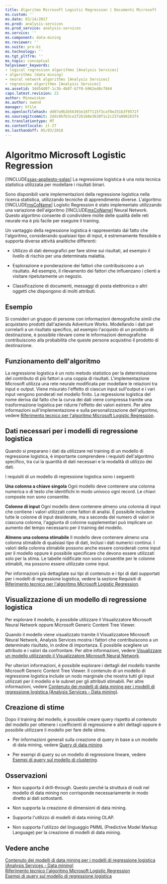 ```yaml
---
title: Algoritmo Microsoft Logistic Regression | Documenti Microsoft
ms.custom: ''
ms.date: 03/14/2017
ms.prod: analysis-services
ms.prod_service: analysis-services
ms.service: ''
ms.component: data-mining
ms.reviewer: ''
ms.suite: pro-bi
ms.technology: ''
ms.tgt_pltfrm: ''
ms.topic: conceptual
helpviewer_keywords:
- logical regression algorithms [Analysis Services]
- algorithms [data mining]
- neural network algorithms [Analysis Services]
- regression algorithms [Analysis Services]
ms.assetid: 3dd54d07-1c3b-4b87-b7f0-b962ed8cf844
caps.latest.revision: 22
author: Minewiskan
ms.author: owend
manager: kfile
ms.openlocfilehash: dd07a9b2b56393e18f7115f3caf8e251b3f9572f
ms.sourcegitcommit: 2ddc0bfb3ce2f2b160e3638f1c2c237a898263f4
ms.translationtype: MT
ms.contentlocale: it-IT
ms.lasthandoff: 05/03/2018
---
```

# <a name="microsoft-logistic-regression-algorithm"></a>Algoritmo Microsoft Logistic Regression
[!INCLUDE[ssas-appliesto-sqlas](../../includes/ssas-appliesto-sqlas.md)]
  La regressione logistica è una nota tecnica statistica utilizzata per modellare i risultati binari.  
  
 Sono disponibili varie implementazioni della regressione logistica nella ricerca statistica, utilizzando tecniche di apprendimento diverse. L'algoritmo [!INCLUDE[msCoName](../../includes/msconame-md.md)] Logistic Regression è stato implementato utilizzando una variazione dell'algoritmo [!INCLUDE[msCoName](../../includes/msconame-md.md)] Neural Network. Questo algoritmo consente di condividere molte delle qualità delle reti neurale ma è più facile per eseguire il training.  
  
 Un vantaggio della regressione logistica è rappresentato dal fatto che l'algoritmo, considerando qualsiasi tipo di input, è estremamente flessibile e supporta diverse attività analitiche differenti:  
  
-   Utilizzo di dati demografici per fare stime sui risultati, ad esempio il livello di rischio per una determinata malattia.  
  
-   Esplorazione e ponderazione dei fattori che contribuiscono a un risultato. Ad esempio, il rilevamento dei fattori che influenzano i clienti a visitare ripetutamente un negozio.  
  
-   Classificazione di documenti, messaggi di posta elettronica o altri oggetti che dispongono di molti attributi.  
  
## <a name="example"></a>Esempio  
 Si consideri un gruppo di persone con informazioni demografiche simili che acquistano prodotti dall'azienda Adventure Works. Modellando i dati per correlarli a un risultato specifico, ad esempio l'acquisto di un prodotto di destinazione, è possibile rilevare come le informazioni demografiche contribuiscono alla probabilità che queste persone acquistino il prodotto di destinazione.  
  
## <a name="how-the-algorithm-works"></a>Funzionamento dell'algoritmo  
 La regressione logistica è un noto metodo statistico per la determinazione del contributo di più fattori a una coppia di risultati. L'implementazione Microsoft utilizza una rete neurale modificata per modellare le relazioni tra input e output. Viene misurato l'effetto di ciascun input sull'output e i vari input vengono ponderati nel modello finito. La regressione logistica del nome deriva dal fatto che la curva dei dati viene compressa tramite una trasformazione logistica per ridurre l'effetto dei valori estremi. Per altre informazioni sull'implementazione e sulla personalizzazione dell'algoritmo, vedere [Riferimento tecnico per l'algoritmo Microsoft Logistic Regression](../../analysis-services/data-mining/microsoft-logistic-regression-algorithm-technical-reference.md).  
  
## <a name="data-required-for-logistic-regression-models"></a>Dati necessari per i modelli di regressione logistica  
 Quando si preparano i dati da utilizzare nel training di un modello di regressione logistica, è importante comprendere i requisiti dell'algoritmo specifico, tra cui la quantità di dati necessari e la modalità di utilizzo dei dati.  
  
 I requisiti di un modello di regressione logistica sono i seguenti:  
  
 **Una colonna a chiave singola** Ogni modello deve contenere una colonna numerica o di testo che identifichi in modo univoco ogni record. Le chiavi composte non sono consentite.  
  
 **Colonne di input** Ogni modello deve contenere almeno una colonna di input che contiene i valori utilizzati come fattori di analisi. È possibile includere tutte le colonne di input desiderate, ma a seconda del numero di valori in ciascuna colonna, l'aggiunta di colonne supplementari può implicare un aumento del tempo necessario per il training del modello.  
  
 **Almeno una colonna stimabile** Il modello deve contenere almeno una colonna stimabile di qualsiasi tipo di dati, inclusi i dati numerici continui. I valori della colonna stimabile possono anche essere considerati come input per il modello oppure è possibile specificare che devono essere utilizzati solo per la stima. Le tabelle nidificate non sono consentite per le colonne stimabili, ma possono essere utilizzate come input.  
  
 Per informazioni più dettagliate sui tipi di contenuto e i tipi di dati supportati per i modelli di regressione logistica, vedere la sezione Requisiti di [Riferimento tecnico per l'algoritmo Microsoft Logistic Regression](../../analysis-services/data-mining/microsoft-logistic-regression-algorithm-technical-reference.md).  
  
## <a name="viewing-a-logistic-regression-model"></a>Visualizzazione di un modello di regressione logistica  
 Per esplorare il modello, è possibile utilizzare il Visualizzatore Microsoft Neural Network oppure Microsoft Generic Content Tree Viewer.  
  
 Quando il modello viene visualizzato tramite il Visualizzatore Microsoft Neural Network, Analysis Services mostra i fattori che contribuiscono a un determinato risultato, in ordine di importanza. È possibile scegliere un attributo e i valori da confrontare. Per altre informazioni, vedere [Visualizzare un modello utilizzando il Visualizzatore Microsoft Neural Network](../../analysis-services/data-mining/browse-a-model-using-the-microsoft-neural-network-viewer.md).  
  
 Per ulteriori informazioni, è possibile esplorare i dettagli del modello tramite Microsoft Generic Content Tree Viewer. Il contenuto di un modello di regressione logistica include un nodo marginale che mostra tutti gli input utilizzati per il modello e le subnet per gli attributi stimabili. Per altre informazioni, vedere [Contenuto dei modelli di data mining per i modelli di regressione logistica &#40;Analysis Services - Data mining&#41;](../../analysis-services/data-mining/mining-model-content-for-logistic-regression-models.md).  
  
## <a name="creating-predictions"></a>Creazione di stime  
 Dopo il training del modello, è possibile creare query rispetto al contenuto del modello per ottenere i coefficienti di regressione e altri dettagli oppure è possibile utilizzare il modello per fare delle stime.  
  
-   Per informazioni generali sulla creazione di query in base a un modello di data mining, vedere [Query di data mining](../../analysis-services/data-mining/data-mining-queries.md).  
  
-   Per esempi di query su un modello di regressione lineare, vedere [Esempi di query sul modello di clustering](../../analysis-services/data-mining/clustering-model-query-examples.md).  
  
## <a name="remarks"></a>Osservazioni  
  
-   Non supporta il drill-through. Questo perché la struttura di nodi nel modello di data mining non corrisponde necessariamente in modo diretto ai dati sottostanti.  
  
-   Non supporta la creazione di dimensioni di data mining.  
  
-   Supporta l'utilizzo di modelli di data mining OLAP.  
  
-   Non supporta l'utilizzo del linguaggio PMML (Predictive Model Markup Language) per la creazione di modelli di data mining.  
  
## <a name="see-also"></a>Vedere anche  
 [Contenuto dei modelli di data mining per i modelli di regressione logistica &#40;Analysis Services - Data mining&#41;](../../analysis-services/data-mining/mining-model-content-for-logistic-regression-models.md)   
 [Riferimento tecnico l'algoritmo Microsoft Logistic Regression](../../analysis-services/data-mining/microsoft-logistic-regression-algorithm-technical-reference.md)   
 [Esempi di query sul modello di regressione logistica](../../analysis-services/data-mining/logistic-regression-model-query-examples.md)  
  
  
